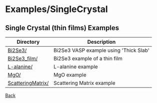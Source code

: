 # Examples/SingleCrystal
## Single Crystal (thin films) Examples

| **Directory**     | **Description**           |
| ----------------- | ------------------------- |
| [Bi2Se3/](./Bi2Se3/README.md) | Bi2Se3 VASP example using 'Thick Slab' |
| [Bi2Se3_film/](./Bi2Se3_film/README.md) | Bi2Se3 example of a thin film |
| [L-alanine/](./L-alanine/README.md) | L-alanine example         |
| [MgO/](./MgO/README.md) | MgO example               |
| [ScatteringMatrix/](./ScatteringMatrix/README.md) | Scattering Matrix example |

[Back](..)
